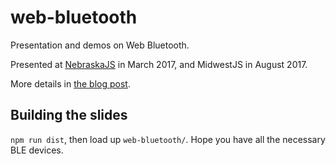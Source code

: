 # web-bluetooth

Presentation and demos on Web Bluetooth.

Presented at [NebraskaJS](https://www.meetup.com/nebraskajs/events/237677116/) in March 2017, and MidwestJS in August 2017.

More details in [the blog post](https://steele.blue/web-bluetooth).

## Building the slides

`npm run dist`, then load up `web-bluetooth/`. Hope you have all the necessary BLE devices.

